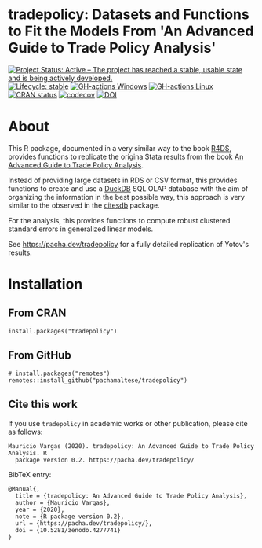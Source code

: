 # tradepolicy: Datasets and Functions to Fit the Models From 'An Advanced Guide to Trade Policy Analysis'

[![Project Status: Active – The project has reached a stable, usable state and is being actively developed.](https://www.repostatus.org/badges/latest/active.svg)](https://www.repostatus.org/#active)
[![Lifecycle: stable](https://img.shields.io/badge/lifecycle-stable-brightgreen.svg)](https://www.tidyverse.org/lifecycle/#stable)
[![GH-actions Windows](https://github.com/pachamaltese/tradepolicy/workflows/check-windows/badge.svg)](https://github.com/pachamaltese/tradepolicy/actions)
[![GH-actions Linux](https://github.com/pachamaltese/tradepolicy/workflows/check-linux/badge.svg)](https://github.com/pachamaltese/tradepolicy/actions)
[![CRAN status](https://www.r-pkg.org/badges/version/tradepolicy)](https://cran.r-project.org/package=tradepolicy)
[![codecov](https://codecov.io/gh/pachamaltese/tradepolicy/branch/main/graph/badge.svg?token=9UOFPQHTF2)](https://codecov.io/gh/pachamaltese/tradepolicy)
[![DOI](https://zenodo.org/badge/DOI/10.5281/zenodo.4277741.svg)](https://doi.org/10.5281/zenodo.4277741)

# About

This R package, documented in a very similar way to the book [R4DS](), provides functions to replicate the origina Stata results from the book [An Advanced Guide to Trade Policy Analysis](https://vi.unctad.org/tpa/web/Advanced%20Guide%20to%20TPA/readme.pdf).

Instead of providing large datasets in RDS or CSV format, this provides functions to create and use a [DuckDB]() SQL OLAP database with the aim of organizing the information in the best possible way, this approach is very similar to the observed in the [citesdb](https://github.com/ropensci/citesdb) package.

For the analysis, this provides functions to compute robust clustered standard errors in generalized linear models.

See https://pacha.dev/tradepolicy for a fully detailed replication of Yotov's results.

# Installation

## From CRAN

```
install.packages("tradepolicy")
```

## From GitHub

```
# install.packages("remotes")
remotes::install_github("pachamaltese/tradepolicy")
```

## Cite this work

If you use `tradepolicy` in academic works or other publication, please cite as follows:

```
Mauricio Vargas (2020). tradepolicy: An Advanced Guide to Trade Policy Analysis. R
  package version 0.2. https://pacha.dev/tradepolicy/
```

BibTeX entry:

```
@Manual{,
  title = {tradepolicy: An Advanced Guide to Trade Policy Analysis},
  author = {Mauricio Vargas},
  year = {2020},
  note = {R package version 0.2},
  url = {https://pacha.dev/tradepolicy/},
  doi = {10.5281/zenodo.4277741}
}
```
